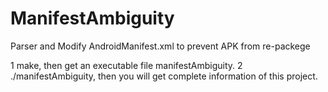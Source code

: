 ManifestAmbiguity
=================

Parser and Modify AndroidManifest.xml to prevent APK from re-packege

1 make, then get an executable file manifestAmbiguity.
2 ./manifestAmbiguity, then you will get complete information of this project.
